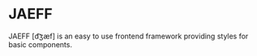 # JAEFF
JAEFF \[d͡ʒæf\] is an easy to use frontend framework providing styles for basic components.
